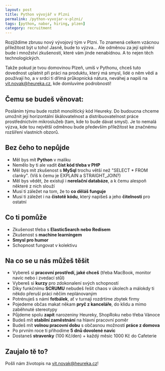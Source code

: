 ```yaml
---
layout: post
title: Python vývojář v Plzni
permalink: /python-vyvojar-v-plzni/
tags: [python, nabor, hiring, plzen]
category: recruitment
---
```


Rozjíždíme zbrusu nový vývojový tým v Plzni. To znamená celkem vzácnou příležitost být u toho! Jasně, bude to výzva...
Ale odměnou za její splnění bude i množství zkušeností, které vám jinde nenabídnou. A to
nejen těch technologických.

Takže pokud je tvou domovinou Plzeň, umíš v Pythonu, chceš tuto dovednost uplatnit při práci na produktu, který má
smysl, lidé o něm vědí a používají ho, a v srdci ti dřímá průkopnická nátura, neváhej a napiš na
[vit.novak@heureka.cz](mailto:vit.novak@heureka.cz "poslat email"), kde domluvíme podrobnosti!

## Čemu se budeš věnovat:
Posláním týmu bude rozbít monolitický kód Heureky. Do budoucna chceme umožnit  její horizontální škálovatelnost a
distribuovatelnost práce prostřednictvím mikroslužeb (tam, kde to bude dávat smysl). Je to nemalá výzva, kde tou
největší odměnou bude především příležitost ke značnému rozšíření vlastních obzorů.

## Bez čeho to nepůjde
* Měl bys mít **Python** v malíku
* Nemělo by ti ale vadit **číst kód třeba v PHP**
* Měl bys mít zkušenost s **MySql** trochu větší než "SELECT * FROM clanky". (Víš k čemu je EXPLAIN a STRAIGHT_JOIN?)
* Měl bys vědět, že existují i **nerelační databáze**, a k čemu alespoň některé z nich slouží
* Musí ti záležet na tom, že to **co děláš funguje**
* Musí ti záležet i na **čistotě kódu**, který napíšeš a jeho **čitelnosti** pro ostatní

## Co ti pomůže
* Zkušenost třeba s **ElasticSearch nebo Redisem**
* Zkušenost s **machine learningem**
* **Smysl pro humor**
* Schopnost fungovat v kolektivu

## Na co se u nás můžeš těšit
* Vybereš si **pracovní prostředí, jaké chceš** (třeba MacBook, monitor navíc nebo i zvedací stůl)
* Vybereš si **kurzy** pro zdokonalení svých schopností
* Díky funkčnímu **SCRUMU** nebudeš řešit chaos v úkolech a málokdy ti někdo přeruší práci něčím neplánovaným
* Potrénuješ s námi **fotbálek**, ať v turnaji rozdrtíme zbytek firmy
* Pojedeme občas makat někam **pryč z kanceláře**, do klidu a mimo zaběhnuté stereotypy
* Půjdeme spolu **zapít** narozeniny Heureky, ShopRoku nebo třeba Vánoce
* Budeš mít **stabilní zaměstnání** na hlavní pracovní poměr
* Budeš mít **volnou pracovní dobu** s občasnou možností **práce z domova**
* Po prvním roce ti přihodíme **5 dnů dovolené navíc**
* Dostaneš **stravenky** (100 Kč/den) + každý měsíc 1000 Kč do Cafeterie

## Zaujalo tě to?
Pošli nám životopis na [vit.novak@heureka.cz](mailto:vit.novak@heureka.cz "poslat email")!
